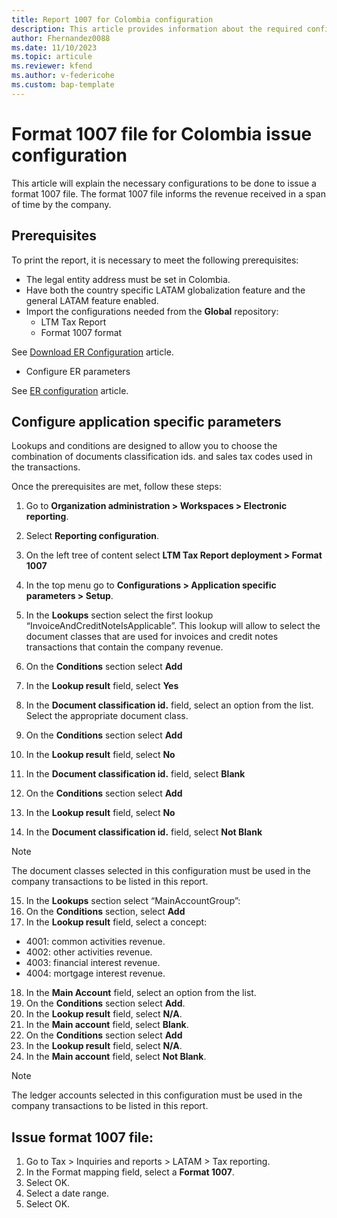 ```yaml
---
title: Report 1007 for Colombia configuration
description: This article provides information about the required configuration for issuing the Format 1007 file for Colombia.  
author: Fhernandez0088 
ms.date: 11/10/2023 
ms.topic: articule
ms.reviewer: kfend
ms.author: v-federicohe
ms.custom: bap-template
---
```


# Format 1007 file for Colombia issue configuration

This article will explain the necessary configurations to be done to issue a format 1007 file.
The format 1007 file informs the revenue received in a span of time by the company.

## Prerequisites

To print the report, it is necessary to meet the following prerequisites: 
* The legal entity address must be set in Colombia.
* Have both the country specific LATAM globalization feature and the general LATAM feature enabled.
* Import the configurations needed from the **Global** repository: 
	* LTM Tax Report
	* Format 1007 format

See [Download ER Configuration]( https://learn.microsoft.com/en-us/dynamics365/fin-ops-core/dev-itpro/analytics/er-download-configurations-global-repo?context=%2Fdynamics365%2Fcontext%2Ffinance) article.

* Configure ER parameters

See [ER configuration]( https://learn.microsoft.com/en-us/dynamics365/fin-ops-core/dev-itpro/analytics/electronic-reporting-er-configure-parameters) article.


## Configure application specific parameters

Lookups and conditions are designed to allow you to choose the combination of documents classification ids. and sales tax codes used in the transactions.

Once the prerequisites are met, follow these steps:
1. Go to **Organization administration > Workspaces > Electronic reporting**.
2. Select **Reporting configuration**.
3. On the left tree of content select **LTM Tax Report deployment > Format 1007**
4. In the top menu go to **Configurations > Application specific parameters > Setup**.

5. In the **Lookups** section select the first lookup “InvoiceAndCreditNoteIsApplicable”. This lookup will allow to select the document classes that are used for invoices and credit notes transactions that contain the company revenue.
6. On the **Conditions** section select **Add**
7. In the **Lookup result** field, select **Yes**
8. In the **Document classification id.** field, select an option from the list. Select the appropriate document class. 
9. On the **Conditions** section select **Add**
10. In the **Lookup result** field, select **No**
11. In the **Document classification id.** field, select **Blank**
12. On the **Conditions** section select **Add**
13. In the **Lookup result** field, select **No**
14. In the **Document classification id.** field, select **Not Blank**

> [!NOTE]
> The document classes selected in this configuration must be used in the company transactions to be listed in this report.

15. In the **Lookups** section select “MainAccountGroup”:
16. On the **Conditions** section, select **Add**
17. In the **Lookup result** field, select a concept:
* 4001: common activities revenue.
* 4002: other activities revenue.
* 4003: financial interest revenue.
* 4004: mortgage interest revenue.
18. In the **Main Account** field, select an option from the list. 
19. On the **Conditions** section select **Add**.
20. In the **Lookup result** field, select **N/A**.
21. In the **Main account** field, select **Blank**.
22. On the **Conditions** section select **Add**
23. In the **Lookup result** field, select **N/A**.
24. In the **Main account** field, select **Not Blank**.

> [!NOTE]
> The ledger accounts selected in this configuration must be used in the company transactions to be listed in this report.

## Issue format 1007 file:

1. Go to Tax > Inquiries and reports > LATAM > Tax reporting.
2. In the Format mapping field, select a **Format 1007**.
3. Select OK.
4. Select a date range.
6. Select OK.
